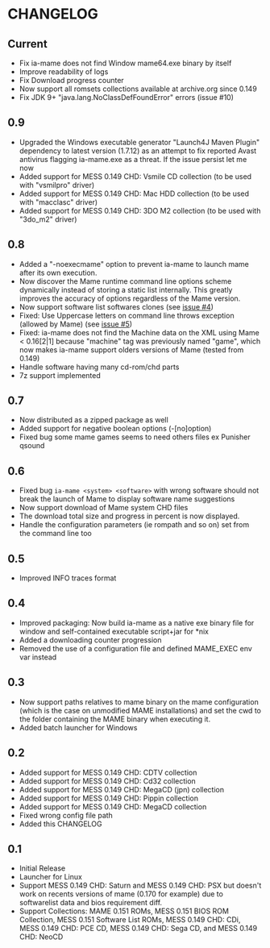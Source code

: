 CHANGELOG
=========

Current
-------

-   Fix ia-mame does not find Window mame64.exe binary by itself
-   Improve readability of logs 
-   Fix Download progress counter
-   Now support all romsets collections available at archive.org since 0.149
-   Fix JDK 9+ "java.lang.NoClassDefFoundError" errors (issue #10)

0.9
---

-   Upgraded the Windows executable generator "Launch4J Maven Plugin" 
    dependency to latest version (1.7.12) as an attempt to fix reported 
    Avast antivirus flagging ia-mame.exe as a threat. If the issue persist
    let me now
-   Added support for MESS 0.149 CHD: Vsmile CD collection (to be used with
    "vsmilpro" driver)
-   Added support for MESS 0.149 CHD: Mac HDD collection (to be used with
    "macclasc" driver)
-   Added support for MESS 0.149 CHD: 3DO M2 collection (to be used with
    "3do_m2" driver)

0.8
---

-   Added a "-noexecmame" option to prevent ia-mame to launch mame after its 
    own execution.
-   Now discover the Mame runtime command line options scheme dynamically 
    instead of storing a static list internally. This greatly improves the
    accuracy of options regardless of the Mame version.
-   Now support software list softwares clones 
    (see [issue #4](https://github.com/TiBeN/ia-mame/issues/4))
-   Fixed: Use Uppercase letters on command line throws exception (allowed by 
    Mame) (see [issue #5](https://github.com/TiBeN/ia-mame/issues/5))
-   Fixed: ia-mame does not find the Machine data on the XML using 
    Mame < 0.16[2|1] because "machine" tag was previously named "game", 
    which now makes ia-mame support olders versions of Mame (tested from 0.149)    
-   Handle software having many cd-rom/chd parts
-   7z support implemented

0.7
---

-   Now distributed as a zipped package as well
-   Added support for negative boolean options (-[no]option)
-   Fixed bug some mame games seems to need others files ex Punisher qsound

0.6
---

-   Fixed bug `ia-mame <system> <software>` with wrong software should not 
    break the launch of Mame to display software name suggestions
-   Now support download of Mame system CHD files
-   The download total size and progress in percent is now displayed.
-   Handle the configuration parameters (ie rompath and so on) set from
    the command line too

0.5
---

-   Improved INFO traces format

0.4
---

-   Improved packaging: Now build ia-mame as a native exe binary file for 
    window and self-contained executable script+jar for \*nix 
-   Added a downloading counter progression
-   Removed the use of a configuration file and defined MAME\_EXEC env var
    instead

0.3
---

-   Now support paths relatives to mame binary on the mame configuration
    (which is the case on unmodified MAME installations) and set the cwd to
    the folder containing the MAME binary when executing it. 
-   Added batch launcher for Windows

0.2
---

-   Added support for MESS 0.149 CHD: CDTV collection
-   Added support for MESS 0.149 CHD: Cd32 collection
-   Added support for MESS 0.149 CHD: MegaCD (jpn) collection
-   Added support for MESS 0.149 CHD: Pippin collection
-   Added support for MESS 0.149 CHD: MegaCD collection
-   Fixed wrong config file path
-   Added this CHANGELOG

0.1
---

-   Initial Release
-   Launcher for Linux
-   Support MESS 0.149 CHD: Saturn and MESS 0.149 CHD: PSX but doesn't work 
    on recents versions of mame (0.170 for example) due to softwarelist data 
    and bios requirement diff.
-   Support Collections: MAME 0.151 ROMs, MESS 0.151 BIOS ROM Collection, 
    MESS 0.151 Software List ROMs, MESS 0.149 CHD: CDi, 
    MESS 0.149 CHD: PCE CD, MESS 0.149 CHD: Sega CD, and MESS 0.149 CHD: NeoCD

